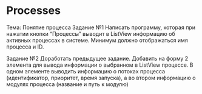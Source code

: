 # Processes
Тема: Понятие процесса
Задание №1
Написать программу, которая при нажатии кнопки “Процессы” выводит в ListView информацию об активных процессах в
системе. Минимум должно отображаться имя процесса и ID.

Задание №2
Доработать предыдущее задание. Добавить на форму 2 элемента для вывода информации о выбранном в ListView процессе. В одном элементе выводить информацию о потоках процесса (идентификатор, приоритет, время запуска), а во втором информацию о модулях процесса (название и путь к модулю)
